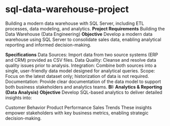 # sql-data-warehouse-project

Building a modern data warehouse with SQL Server, including ETL processes, data modeling, and analytics.
**Project Requirements**
Building the Data Warehouse (Data Engineering)
**Objective**
Develop a modern data warehouse using SQL Server to consolidate sales data, enabling analytical reporting and informed decision-making.

**Specifications**
Data Sources: Import data from two source systems (ERP and CRM) provided as CSV files.
Data Quality: Cleanse and resolve data quality issues prior to analysis.
Integration: Combine both sources into a single, user-friendly data model designed for analytical queries.
Scope: Focus on the latest dataset only; historization of data is not required.
Documentation: Provide clear documentation of the data model to support both business stakeholders and analytics teams.
**BI: Analytics & Reporting (Data Analysis)**
**Objective**
Develop SQL-based analytics to deliver detailed insights into:

Customer Behavior
Product Performance
Sales Trends
These insights empower stakeholders with key business metrics, enabling strategic decision-making.
